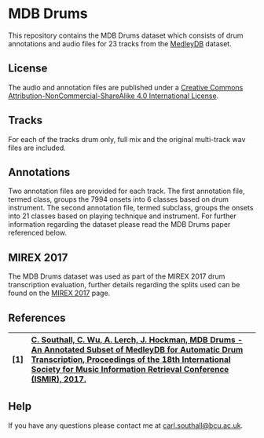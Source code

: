 # MDB Drums 

This repository contains the MDB Drums dataset which consists of drum annotations and audio files for 23 tracks from the [MedleyDB](http://medleydb.weebly.com/) dataset.

## License

The audio and annotation files are published under a [Creative Commons Attribution-NonCommercial-ShareAlike 4.0 International License](https://creativecommons.org/licenses/by-nc-sa/4.0/).

## Tracks

For each of the tracks drum only, full mix and the original multi-track wav files are included.

## Annotations

Two annotation files are provided for each track. The first annotation file, termed class, groups the 7994 onsets into 6 classes based on drum instrument. The second annotation file, termed subclass, groups the onsets into 21 classes based on playing technique and instrument. For further information regarding the dataset please read the MDB Drums paper referenced below.


## MIREX 2017

The MDB Drums dataset was used as part of the MIREX 2017 drum transcription evaluation, further details regarding the splits used can be found on the [MIREX 2017](https://github.com/CarlSouthall/MDBDrums/blob/master/MIREX2017.md) page. 

## References


| **[1]** |                  **[C. Southall, C. Wu, A. Lerch, J. Hockman, MDB Drums - An Annotated Subset of MedleyDB for Automatic Drum Transcription, Proceedings of the 18th International Society for Music Information Retrieval Conference (ISMIR), 2017.](hyperlink)**|
| :---- | :--- |

## Help

If you have any questions please contact me at carl.southall@bcu.ac.uk.





